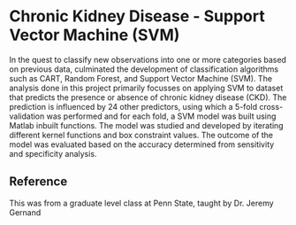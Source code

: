 # Chronic Kidney Disease - Support Vector Machine (SVM)

In  the  quest  to  classify  new  observations  into  one  or  more  categories  based  on  previous  data,  culminated  the  development  of  classification  algorithms  such  as  CART,  Random  Forest,  and  Support  Vector  Machine  (SVM).  The  analysis  done  in  this  project primarily  focusses  on  applying SVM to dataset that predicts the presence or absence of chronic kidney disease (CKD). The  prediction  is  influenced  by  24  other  predictors,  using  which  a  5-fold  cross-validation  was  performed and for each fold, a SVM model was built using Matlab inbuilt functions. The model was studied and developed by iterating different kernel functions and box constraint values. The outcome  of  the  model  was  evaluated  based  on  the  accuracy  determined  from  sensitivity  and  specificity analysis.


## Reference

This was from a graduate level class at Penn State, taught by Dr. Jeremy Gernand  


